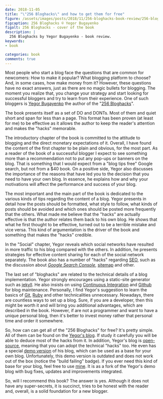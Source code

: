 ```yaml
---
date: 2018-11-05
title: "\"256 Bloghacks\" and how to get them for free"
figure: /assets/images/posts/2018/11/256-bloghacks-book-review/256-bloghacks-book-cover.png
figcaption: 256 Bloghacks © Yegor Bugayenko
figalt: 256 Bloghacks - cover of the book
description: |
  256 Bloghacks by Yegor Bugayenko - book review.
keywords:
- book

categories: book
comments: true
---
```


Most people who start a blog face the questions that are common for newcomers:
How to make it popular? What blogging platform to choose? And, in some cases, how make
money from it? However, these questions have no exact answers,
just as there are no magic bullets for blogging. The moment you realize that, you change your
strategy and start looking for successful bloggers and try to learn from their experience.
One of such bloggers is [Yegor Bugayenko] the author of the "[256 Bloghacks]".

<!--more-->

The book presents itself as a set of DO and DONTs. Most of them and quiet short and span for
less than a page. This format has been proven (at least for me) to be effective as it allows
the author to keep the reader's attention and makes the "hacks" memorable.

The introductory chapter of the book is committed to the attitude to blogging and the direct
monetary expectations of it. Overall, I have found the content of the first chapter to be plain and obvious,
for the most part. As a reader of the book of a successful blogger I expect to see something more than a
recommendation not to put any pop-ups or banners on the blog. That is something that I would
expect from a "blog tips free" Google search, but not from a $40 book. On a positive side,
Yegor also discusses the importance of the reasons that have led you to the decision that
you need to have your own blog. In essence, he explains how and why your motivations will
affect the performance and success of your blog.

The most important and the main part of the book is dedicated to the various kinds of
tips regarding the content of a blog. Yegor presents in detail how the posts should be
formatted, what style to follow, what kinds of posts should be avoided and which ones
should be posted more frequently that the others. What made me believe that the "hacks"
are actually effective is that the author relates them back to his own blog. He shows that
what he first thought to be effective, turned out to be a terrible mistake and vice versa.
This kind of argumentation is the driver of the book and something that makes
the "hacks" credible.

In the "Social" chapter, Yegor reveals which social networks have resulted in more traffic
to his blog compared with the others. In addition, he presents strategies for effective
content sharing for each of the social network separately. The book also has a number
of "hacks" regarding [SEO], such as the discussion about *[Google Search Console]*,
[sitemap] and other.

The last set of "bloghacks" are related to the technical details of a blog implementation.
Yegor strongly encourages using a static-site generator such as [jekyll]. He also insists on
using [Continuous Integration] and [Github] for blog maintenance. Personally, I find Yegor's
suggestion to learn the basics of [Git], [Ruby] and other technicalities unnecessary. Nowadays,
there are countless ways to set up a blog. Sure, if you are a developer, then this might be worth
it and will bring you additional advantages, which are described in the book. However, if
are not a programmer and want to have a unique personal blog, then it's better to invest money
rather that personal time and order it somewhere.

So, how can can get all of the "256 Bloghacks" for free? It's pretty simple. All of them can be found
on the [Yegor's blog]. If study it carefully you will be able to deduce most of the hacks
from it. In addition, Yegor's blog is [open-source], meaning that you can adopt the
technical "hacks" too. He even has a special [demo version] of his blog, which can be used as a
base for your own blog. Unfortunately, this demo version is outdated and does not work out
of the box (notice the "build failing" badge). If you ever
need this kind of base for your blog, feel free to use [mine]. It is as a fork
of the Yegor's demo blog with bug fixes, updates and improvements integrated.

So, will I recommend this book? The answer is yes. Although it does not have any super-secrets,
it is succinct, tries to be honest with the reader and, overall, is a solid foundation for a new blogger.


[Yegor Bugayenko]: https://www.yegor256.com/about-me.html
[256 Bloghacks]: https://www.yegor256.com/256-bloghacks.html
[jekyll]: https://en.wikipedia.org/wiki/Jekyll_(software)
[Github]: https://en.wikipedia.org/wiki/GitHub
[Git]: https://en.wikipedia.org/wiki/Git
[Ruby]: https://en.wikipedia.org/wiki/Ruby_(programming_language)
[Yegor's blog]: https://www.yegor256.com
[open-source]: https://github.com/yegor256/blog
[demo version]: https://github.com/yegor256/bloghacks
[mine]: https://github.com/driver733/blog
[Google Search Console]: https://en.wikipedia.org/wiki/Google_Search_Console
[sitemap]: https://en.wikipedia.org/wiki/Site_map
[SEO]: https://en.wikipedia.org/wiki/Search_engine_optimization
[Continuous Integration]: https://en.wikipedia.org/wiki/Continuous_integration